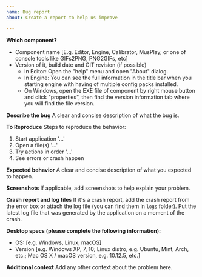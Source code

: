 ```yaml
---
name: Bug report
about: Create a report to help us improve

---
```


**Which component?**
- Component name [E.g. Editor, Engine, Calibrator, MusPlay, or one of console tools like GIFs2PNG, PNG2GIFs, etc]
- Version of it, build date and GIT revision (if possible)
  - In Editor: Open the "help" menu and open "About" dialog.
  - In Engine: You can see the full information in the title bar when you starting engine with having of multiple config packs installed.
  - On Windows, open the EXE file of component by right mouse button and click "properties", then find the version information tab where you will find the file version.

**Describe the bug**
A clear and concise description of what the bug is.

**To Reproduce**
Steps to reproduce the behavior:
1. Start application '...'
2. Open a file(s) '...'
3. Try actions in order '...'
4. See errors or crash happen

**Expected behavior**
A clear and concise description of what you expected to happen.

**Screenshots**
If applicable, add screenshots to help explain your problem.

**Crash report and log files**
If it's a crash report, add the crash report from the error box or attach the log file (you can find them in `logs` folder). Put the latest log file that was generated by the application on a moment of the crash.

**Desktop specs (please complete the following information):**
 - OS: [e.g. Windows, Linux, macOS]
 - Version [e.g. Windows XP, 7, 10; Linux distro, e.g. Ubuntu, Mint, Arch, etc.; Mac OS X / macOS version, e.g. 10.12.5, etc.]

**Additional context**
Add any other context about the problem here.
